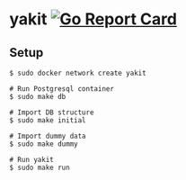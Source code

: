 # yakit [![Go Report Card](https://goreportcard.com/badge/github.com/egegunes/yakit)](https://goreportcard.com/report/github.com/egegunes/yakit)

## Setup

```
$ sudo docker network create yakit

# Run Postgresql container
$ sudo make db

# Import DB structure
$ sudo make initial

# Import dummy data
$ sudo make dummy

# Run yakit
$ sudo make run
```
